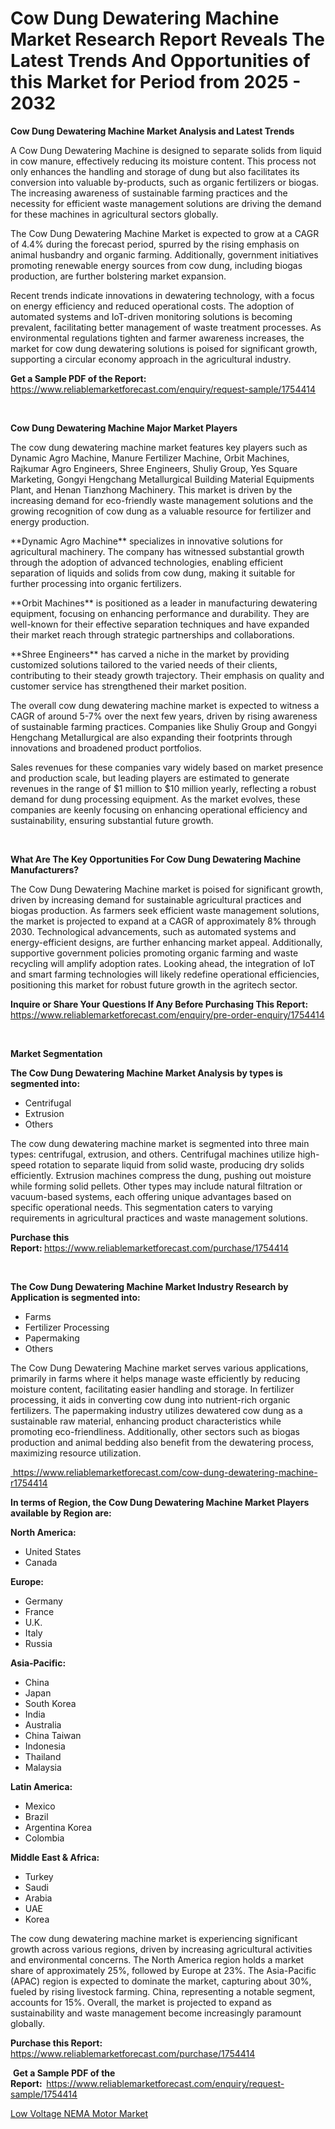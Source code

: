 <p><h1>Cow Dung Dewatering Machine Market Research Report Reveals The Latest Trends And Opportunities of this Market for Period from 2025 - 2032</h1></p><p><strong>Cow Dung Dewatering Machine Market Analysis and Latest Trends</strong></p>
<p><p>A Cow Dung Dewatering Machine is designed to separate solids from liquid in cow manure, effectively reducing its moisture content. This process not only enhances the handling and storage of dung but also facilitates its conversion into valuable by-products, such as organic fertilizers or biogas. The increasing awareness of sustainable farming practices and the necessity for efficient waste management solutions are driving the demand for these machines in agricultural sectors globally.</p><p>The Cow Dung Dewatering Machine Market is expected to grow at a CAGR of 4.4% during the forecast period, spurred by the rising emphasis on animal husbandry and organic farming. Additionally, government initiatives promoting renewable energy sources from cow dung, including biogas production, are further bolstering market expansion. </p><p>Recent trends indicate innovations in dewatering technology, with a focus on energy efficiency and reduced operational costs. The adoption of automated systems and IoT-driven monitoring solutions is becoming prevalent, facilitating better management of waste treatment processes. As environmental regulations tighten and farmer awareness increases, the market for cow dung dewatering solutions is poised for significant growth, supporting a circular economy approach in the agricultural industry.</p></p>
<p><strong>Get a Sample PDF of the Report:&nbsp;</strong> <a href="https://www.reliablemarketforecast.com/enquiry/request-sample/1754414?utm_campaign=1110&utm_medium=2&utm_source=Github&utm_content=ia&utm_term=18022025&utm_id=cow-dung-dewatering-machine">https://www.reliablemarketforecast.com/enquiry/request-sample/1754414</a></p>
<p>&nbsp;</p>
<p><strong>Cow Dung Dewatering Machine Major Market Players</strong></p>
<p><p>The cow dung dewatering machine market features key players such as Dynamic Agro Machine, Manure Fertilizer Machine, Orbit Machines, Rajkumar Agro Engineers, Shree Engineers, Shuliy Group, Yes Square Marketing, Gongyi Hengchang Metallurgical Building Material Equipments Plant, and Henan Tianzhong Machinery. This market is driven by the increasing demand for eco-friendly waste management solutions and the growing recognition of cow dung as a valuable resource for fertilizer and energy production.</p><p>**Dynamic Agro Machine** specializes in innovative solutions for agricultural machinery. The company has witnessed substantial growth through the adoption of advanced technologies, enabling efficient separation of liquids and solids from cow dung, making it suitable for further processing into organic fertilizers.</p><p>**Orbit Machines** is positioned as a leader in manufacturing dewatering equipment, focusing on enhancing performance and durability. They are well-known for their effective separation techniques and have expanded their market reach through strategic partnerships and collaborations.</p><p>**Shree Engineers** has carved a niche in the market by providing customized solutions tailored to the varied needs of their clients, contributing to their steady growth trajectory. Their emphasis on quality and customer service has strengthened their market position.</p><p>The overall cow dung dewatering machine market is expected to witness a CAGR of around 5-7% over the next few years, driven by rising awareness of sustainable farming practices. Companies like Shuliy Group and Gongyi Hengchang Metallurgical are also expanding their footprints through innovations and broadened product portfolios. </p><p>Sales revenues for these companies vary widely based on market presence and production scale, but leading players are estimated to generate revenues in the range of $1 million to $10 million yearly, reflecting a robust demand for dung processing equipment. As the market evolves, these companies are keenly focusing on enhancing operational efficiency and sustainability, ensuring substantial future growth.</p></p>
<p>&nbsp;</p>
<p><strong>What Are The Key Opportunities For Cow Dung Dewatering Machine Manufacturers?</strong></p>
<p><p>The Cow Dung Dewatering Machine market is poised for significant growth, driven by increasing demand for sustainable agricultural practices and biogas production. As farmers seek efficient waste management solutions, the market is projected to expand at a CAGR of approximately 8% through 2030. Technological advancements, such as automated systems and energy-efficient designs, are further enhancing market appeal. Additionally, supportive government policies promoting organic farming and waste recycling will amplify adoption rates. Looking ahead, the integration of IoT and smart farming technologies will likely redefine operational efficiencies, positioning this market for robust future growth in the agritech sector.</p></p>
<p><strong>Inquire or Share Your Questions If Any Before Purchasing This Report:</strong> <a href="https://www.reliablemarketforecast.com/enquiry/pre-order-enquiry/1754414?utm_campaign=1110&utm_medium=2&utm_source=Github&utm_content=ia&utm_term=18022025&utm_id=cow-dung-dewatering-machine">https://www.reliablemarketforecast.com/enquiry/pre-order-enquiry/1754414</a></p>
<p>&nbsp;</p>
<p><strong>Market Segmentation</strong></p>
<p><strong>The Cow Dung Dewatering Machine Market Analysis by types is segmented into:</strong></p>
<p><ul><li>Centrifugal</li><li>Extrusion</li><li>Others</li></ul></p>
<p><p>The cow dung dewatering machine market is segmented into three main types: centrifugal, extrusion, and others. Centrifugal machines utilize high-speed rotation to separate liquid from solid waste, producing dry solids efficiently. Extrusion machines compress the dung, pushing out moisture while forming solid pellets. Other types may include natural filtration or vacuum-based systems, each offering unique advantages based on specific operational needs. This segmentation caters to varying requirements in agricultural practices and waste management solutions.</p></p>
<p><strong>Purchase this Report:&nbsp;</strong><a href="https://www.reliablemarketforecast.com/purchase/1754414?utm_campaign=1110&utm_medium=2&utm_source=Github&utm_content=ia&utm_term=18022025&utm_id=cow-dung-dewatering-machine">https://www.reliablemarketforecast.com/purchase/1754414</a></p>
<p>&nbsp;</p>
<p><strong>The Cow Dung Dewatering Machine Market Industry Research by Application is segmented into:</strong></p>
<p><ul><li>Farms</li><li>Fertilizer Processing</li><li>Papermaking</li><li>Others</li></ul></p>
<p><p>The Cow Dung Dewatering Machine market serves various applications, primarily in farms where it helps manage waste efficiently by reducing moisture content, facilitating easier handling and storage. In fertilizer processing, it aids in converting cow dung into nutrient-rich organic fertilizers. The papermaking industry utilizes dewatered cow dung as a sustainable raw material, enhancing product characteristics while promoting eco-friendliness. Additionally, other sectors such as biogas production and animal bedding also benefit from the dewatering process, maximizing resource utilization.</p></p>
<p><a href="https://www.reliablemarketforecast.com/cow-dung-dewatering-machine-r1754414?utm_campaign=1110&utm_medium=2&utm_source=Github&utm_content=ia&utm_term=18022025&utm_id=cow-dung-dewatering-machine">&nbsp;https://www.reliablemarketforecast.com/cow-dung-dewatering-machine-r1754414</a></p>
<p><strong>In terms of Region, the Cow Dung Dewatering Machine Market Players available by Region are:</strong></p>
<p>
    <p> <strong> North America: </strong>
        <ul>
            <li>United States</li>
            <li>Canada</li>
        </ul>
        </p> 
    <p> <strong> Europe: </strong>
        <ul>
            <li>Germany</li>
            <li>France</li>
            <li>U.K.</li>
            <li>Italy</li>
            <li>Russia</li>
        </ul>
        </p> 
    <p> <strong> Asia-Pacific: </strong>
        <ul>
            <li>China</li>
            <li>Japan</li>
            <li>South Korea</li>
            <li>India</li>
            <li>Australia</li>
            <li>China Taiwan</li>
            <li>Indonesia</li>
            <li>Thailand</li>
            <li>Malaysia</li>
        </ul>
        </p> 
    <p> <strong> Latin America: </strong>
        <ul>
            <li>Mexico</li>
            <li>Brazil</li>
            <li>Argentina Korea</li>
            <li>Colombia</li>
        </ul>
        </p> 
    <p> <strong> Middle East & Africa: </strong>
        <ul>
            <li>Turkey</li>
            <li>Saudi</li>
            <li>Arabia</li>
            <li>UAE</li>
            <li>Korea</li>
        </ul>
    </p>
    </p>
<p><p>The cow dung dewatering machine market is experiencing significant growth across various regions, driven by increasing agricultural activities and environmental concerns. The North America region holds a market share of approximately 25%, followed by Europe at 23%. The Asia-Pacific (APAC) region is expected to dominate the market, capturing about 30%, fueled by rising livestock farming. China, representing a notable segment, accounts for 15%. Overall, the market is projected to expand as sustainability and waste management become increasingly paramount globally.</p></p>
<p><strong>Purchase this Report: </strong><a href="https://www.reliablemarketforecast.com/purchase/1754414?utm_campaign=1110&utm_medium=2&utm_source=Github&utm_content=ia&utm_term=18022025&utm_id=cow-dung-dewatering-machine">https://www.reliablemarketforecast.com/purchase/1754414</a></p>
<p>&nbsp;<strong>Get a Sample PDF of the Report:&nbsp;&nbsp;</strong><a href="https://www.reliablemarketforecast.com/enquiry/request-sample/1754414?utm_campaign=1110&utm_medium=2&utm_source=Github&utm_content=ia&utm_term=18022025&utm_id=cow-dung-dewatering-machine">https://www.reliablemarketforecast.com/enquiry/request-sample/1754414</a></p>
<p><strong></strong></p>
<p><p><a href="https://github.com/WillieWoodard/Market-Research-Report-List-7/blob/main/low-voltage-nema-motor-market.md?utm_campaign=1110&utm_medium=2&utm_source=Github&utm_content=ia&utm_term=18022025&utm_id=cow-dung-dewatering-machine">Low Voltage NEMA Motor Market</a></p></p>
